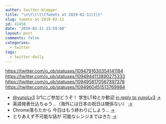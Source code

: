 ```yaml
---
author: twitter-blogger
title: "\n\t\t\t\tTweets at 2019-02-11\t\t"
slug: tweets-at-2019-02-11
id: 41458
date: '2019-02-11 23:59:00'
layout: post
comments: false
categories:
  - twitter
tags:
  - twitter-daily
---
```


https://twitter.com/o_ob/statuses/1094791630354141184 https://twitter.com/o_ob/statuses/1094944113890275333 https://twitter.com/o_ob/statuses/1094958170567397376 https://twitter.com/o_ob/statuses/1094960451513769984  

*   [@yunoLv3](https://twitter.com/yunoLv3) 3/1にご参加どうぞ！ 学生LT枠とか歓迎 [in reply to yunoLv3](https://twitter.com/yunoLv3/statuses/1094775289073127426) [->](https://twitter.com/o_ob/statuses/1094791630354141184)
*   英語発表仕込ちゅう…（海外には日本の祝日は関係ない） [->](https://twitter.com/o_ob/statuses/1094944113890275333)
*   Chrome落ちたから 今日はもう終わりにしよう... [->](https://twitter.com/o_ob/statuses/1094958170567397376)
*   とりあえず不可能な話が 可能なレンジまではきた [->](https://twitter.com/o_ob/statuses/1094960451513769984)